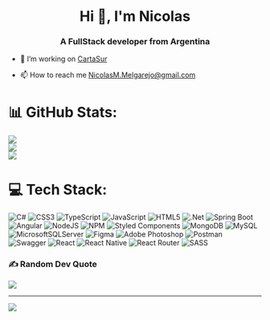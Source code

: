 <h1 align="center">Hi 🖖, I'm Nicolas</h1>
<h3 align="center">A FullStack developer from Argentina</h3>

- 🔭 I’m working on [CartaSur](https://www.linkedin.com/company/cartasur/mycompany/)

- 📫 How to reach me NicolasM.Melgarejo@gmail.com

# 📊 GitHub Stats:
![](https://github-readme-stats.vercel.app/api?username=Nicolasmmelgarejo&theme=blueberry&hide_border=false&include_all_commits=true&count_private=true)<br/>
![](https://github-readme-streak-stats.herokuapp.com/?user=Nicolasmmelgarejo&theme=blueberry&hide_border=false)<br/>
![](https://github-readme-stats.vercel.app/api/top-langs/?username=Nicolasmmelgarejo&theme=blueberry&hide_border=false&include_all_commits=true&count_private=true&layout=compact)


# 💻 Tech Stack:
![C#](https://img.shields.io/badge/c%23-%23239120.svg?style=flat&logo=c-sharp&logoColor=white) ![CSS3](https://img.shields.io/badge/css3-%231572B6.svg?style=flat&logo=css3&logoColor=white) ![TypeScript](https://img.shields.io/badge/typescript-%23007ACC.svg?style=flat&logo=typescript&logoColor=white) ![JavaScript](https://img.shields.io/badge/javascript-%23323330.svg?style=flat&logo=javascript&logoColor=%23F7DF1E) ![HTML5](https://img.shields.io/badge/html5-%23E34F26.svg?style=flat&logo=html5&logoColor=white) ![.Net](https://img.shields.io/badge/.NET-5C2D91?style=flat&logo=.net&logoColor=white) 
![Spring Boot](https://img.shields.io/badge/-Spring%20Boot-brightgreen?style=flat&logo=Spring+Boot&logoColor=white) ![Angular](https://img.shields.io/badge/angular-%23DD0031.svg?style=flat&logo=angular&logoColor=white) ![NodeJS](https://img.shields.io/badge/node.js-6DA55F?style=flat&logo=node.js&logoColor=white)  ![NPM](https://img.shields.io/badge/NPM-%23000000.svg?style=flat&logo=npm&logoColor=white) ![Styled Components](https://img.shields.io/badge/styled--components-DB7093?style=flat&logo=styled-components&logoColor=white)  ![MongoDB](https://img.shields.io/badge/MongoDB-%234ea94b.svg?style=flat&logo=mongodb&logoColor=white) ![MySQL](https://img.shields.io/badge/mysql-%2300f.svg?style=flat&logo=mysql&logoColor=white) ![MicrosoftSQLServer](https://img.shields.io/badge/Microsoft%20SQL%20Sever-CC2927?style=flat&logo=microsoft%20sql%20server&logoColor=white)  	![Figma](https://img.shields.io/badge/figma-%23F24E1E.svg?style=flat&logo=figma&logoColor=white)  ![Adobe Photoshop](https://img.shields.io/badge/adobephotoshop-%2331A8FF.svg?style=flat&logo=adobephotoshop&logoColor=white) ![Postman](https://img.shields.io/badge/Postman-FF6C37?style=flat&logo=postman&logoColor=white)  ![Swagger](https://img.shields.io/badge/-Swagger-%23Clojure?style=flat&logo=swagger&logoColor=white) ![React](https://img.shields.io/badge/react-%2320232a.svg?style=flat&logo=react&logoColor=%2361DAFB) ![React Native](https://img.shields.io/badge/react_native-%2320232a.svg?style=flat&logo=react&logoColor=%2361DAFB) ![React Router](https://img.shields.io/badge/React_Router-CA4245?style=flat&logo=react-router&logoColor=white) ![SASS](https://img.shields.io/badge/SASS-hotpink.svg?style=flat&logo=SASS&logoColor=white) 

### ✍️ Random Dev Quote
![](https://quotes-github-readme.vercel.app/api?type=horizontal&theme=radical)

---

[![](https://visitcount.itsvg.in/api?id=Nicolasmmelgarejo&icon=0&color=0)](https://visitcount.itsvg.in)
